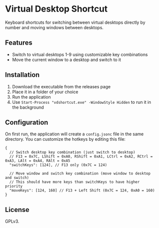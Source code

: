 # Virtual Desktop Shortcut

Keyboard shortcuts for switching between virtual desktops directly by number and moving windows between desktops.

## Features

- Switch to virtual desktops 1-9 using customizable key combinations
- Move the current window to a desktop and switch to it

## Installation

1. Download the executable from the releases page
2. Place it in a folder of your choice
3. Run the application
4. Use `Start-Process "vdshortcut.exe" -WindowStyle Hidden` to run it in the background

## Configuration

On first run, the application will create a `config.jsonc` file in the same directory. You can customize the hotkeys by editing this file:

```jsonc
{
  // Switch desktop key combination (just switch to desktop)
  // F13 = 0x7C, LShift = 0xA0, RShift = 0xA1, LCtrl = 0xA2, RCtrl = 0xA3, LAlt = 0xA4, RAlt = 0xA5
  "switchKeys": [124], // F13 only (0x7C = 124)

  // Move window and switch key combination (move window to desktop and switch)
  // This should have more keys than switchKeys to have higher priority
  "moveKeys": [124, 160] // F13 + Left Shift (0x7C = 124, 0xA0 = 160)
}
```

## License

GPLv3.
